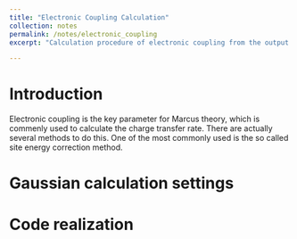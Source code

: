 ```yaml
---
title: "Electronic Coupling Calculation"
collection: notes
permalink: /notes/electronic_coupling
excerpt: "Calculation procedure of electronic coupling from the output of gaussian"

---
```


# Introduction

Electronic coupling is the key parameter for Marcus theory, which is commenly used to calculate the charge transfer rate. 
There are actually several methods to do this. One of the most commonly used is the so called site energy correction method. 

# Gaussian calculation settings



# Code realization